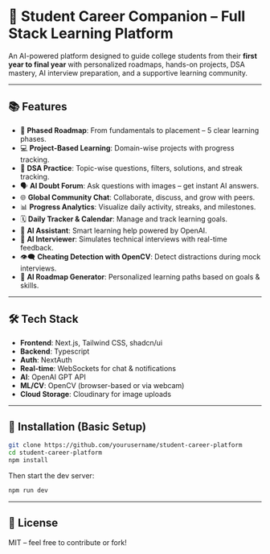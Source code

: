 # 🚀 Student Career Companion – Full Stack Learning Platform

An AI-powered platform designed to guide college students from their **first year to final year** with personalized roadmaps, hands-on projects, DSA mastery, AI interview preparation, and a supportive learning community.

---

## 📚 Features

* 🎯 **Phased Roadmap**: From fundamentals to placement – 5 clear learning phases.
* 💻 **Project-Based Learning**: Domain-wise projects with progress tracking.
* 🧠 **DSA Practice**: Topic-wise questions, filters, solutions, and streak tracking.
* 🗣️ **AI Doubt Forum**: Ask questions with images – get instant AI answers.
* 🌐 **Global Community Chat**: Collaborate, discuss, and grow with peers.
* 📊 **Progress Analytics**: Visualize daily activity, streaks, and milestones.
* 🗓️ **Daily Tracker & Calendar**: Manage and track learning goals.
* 🤖 **AI Assistant**: Smart learning help powered by OpenAI.
* 💬 **AI Interviewer**: Simulates technical interviews with real-time feedback.
* 👁️‍🗨️ **Cheating Detection with OpenCV**: Detect distractions during mock interviews.
* 🧭 **AI Roadmap Generator**: Personalized learning paths based on goals & skills.

---

## 🛠 Tech Stack

* **Frontend**: Next.js, Tailwind CSS, shadcn/ui
* **Backend**: Typescript
* **Auth**: NextAuth
* **Real-time**: WebSockets for chat & notifications
* **AI**: OpenAI GPT API
* **ML/CV**: OpenCV (browser-based or via webcam)
* **Cloud Storage**: Cloudinary for image uploads

---

## 🚧 Installation (Basic Setup)

```bash
git clone https://github.com/yourusername/student-career-platform
cd student-career-platform
npm install
```

Then start the dev server:

```bash
npm run dev
```

---

## 📖 License

MIT – feel free to contribute or fork!
